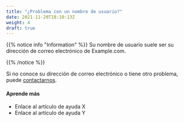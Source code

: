 ```yaml
---
title: "¿Problema con un nombre de usuario?"
date: 2021-11-20T18:10:13Z
weight: 4
draft: true
---
```


{{% notice info "Information" %}}
Su nombre de usuario suele ser su dirección de correo electrónico de Example.com.

{{% /notice %}}

Si no conoce su dirección de correo electrónico o tiene otro problema, puede [contactarnos](https://www.google.com).

#### Aprende más

- Enlace al artículo de ayuda X
- Enlace al artículo de ayuda Y
